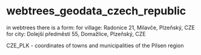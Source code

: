# webtrees_geodata_czech_republic
in webtrees there is a form:
for village: Radonice 21, Milavče, Plzeňský, CZE
for city: Dolejší předměstí 55, Domažlice, Plzeňský, CZE

CZE_PLK - coordinates of towns and municipalities of the Pilsen region


